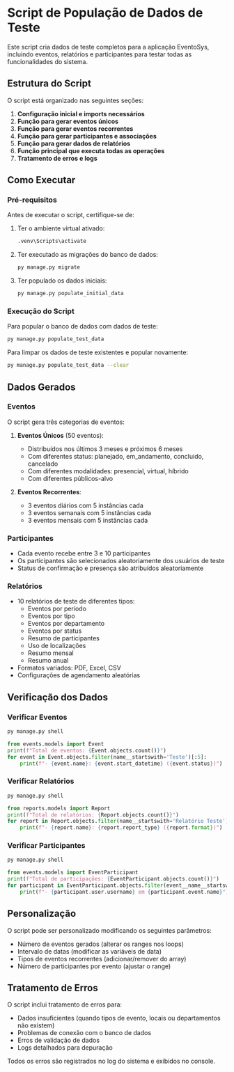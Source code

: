 # Script de População de Dados de Teste

Este script cria dados de teste completos para a aplicação EventoSys, incluindo eventos, relatórios e participantes para testar todas as funcionalidades do sistema.

## Estrutura do Script

O script está organizado nas seguintes seções:

1. **Configuração inicial e imports necessários**
2. **Função para gerar eventos únicos**
3. **Função para gerar eventos recorrentes**
4. **Função para gerar participantes e associações**
5. **Função para gerar dados de relatórios**
6. **Função principal que executa todas as operações**
7. **Tratamento de erros e logs**

## Como Executar

### Pré-requisitos

Antes de executar o script, certifique-se de:

1. Ter o ambiente virtual ativado:
   ```bash
   .venv\Scripts\activate
   ```

2. Ter executado as migrações do banco de dados:
   ```bash
   py manage.py migrate
   ```

3. Ter populado os dados iniciais:
   ```bash
   py manage.py populate_initial_data
   ```

### Execução do Script

Para popular o banco de dados com dados de teste:

```bash
py manage.py populate_test_data
```

Para limpar os dados de teste existentes e popular novamente:

```bash
py manage.py populate_test_data --clear
```

## Dados Gerados

### Eventos

O script gera três categorias de eventos:

1. **Eventos Únicos** (50 eventos):
   - Distribuídos nos últimos 3 meses e próximos 6 meses
   - Com diferentes status: planejado, em_andamento, concluido, cancelado
   - Com diferentes modalidades: presencial, virtual, híbrido
   - Com diferentes públicos-alvo

2. **Eventos Recorrentes**:
   - 3 eventos diários com 5 instâncias cada
   - 3 eventos semanais com 5 instâncias cada
   - 3 eventos mensais com 5 instâncias cada

### Participantes

- Cada evento recebe entre 3 e 10 participantes
- Os participantes são selecionados aleatoriamente dos usuários de teste
- Status de confirmação e presença são atribuídos aleatoriamente

### Relatórios

- 10 relatórios de teste de diferentes tipos:
  - Eventos por período
  - Eventos por tipo
  - Eventos por departamento
  - Eventos por status
  - Resumo de participantes
  - Uso de localizações
  - Resumo mensal
  - Resumo anual
- Formatos variados: PDF, Excel, CSV
- Configurações de agendamento aleatórias

## Verificação dos Dados

### Verificar Eventos

```bash
py manage.py shell
```

```python
from events.models import Event
print(f"Total de eventos: {Event.objects.count()}")
for event in Event.objects.filter(name__startswith='Teste')[:5]:
    print(f"- {event.name}: {event.start_datetime} ({event.status})")
```

### Verificar Relatórios

```bash
py manage.py shell
```

```python
from reports.models import Report
print(f"Total de relatórios: {Report.objects.count()}")
for report in Report.objects.filter(name__startswith='Relatório Teste')[:5]:
    print(f"- {report.name}: {report.report_type} ({report.format})")
```

### Verificar Participantes

```bash
py manage.py shell
```

```python
from events.models import EventParticipant
print(f"Total de participações: {EventParticipant.objects.count()}")
for participant in EventParticipant.objects.filter(event__name__startswith='Teste')[:5]:
    print(f"- {participant.user.username} em {participant.event.name}")
```

## Personalização

O script pode ser personalizado modificando os seguintes parâmetros:

- Número de eventos gerados (alterar os ranges nos loops)
- Intervalo de datas (modificar as variáveis de data)
- Tipos de eventos recorrentes (adicionar/remover do array)
- Número de participantes por evento (ajustar o range)

## Tratamento de Erros

O script inclui tratamento de erros para:

- Dados insuficientes (quando tipos de evento, locais ou departamentos não existem)
- Problemas de conexão com o banco de dados
- Erros de validação de dados
- Logs detalhados para depuração

Todos os erros são registrados no log do sistema e exibidos no console.